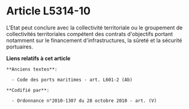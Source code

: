 # Article L5314-10

L'Etat peut conclure avec la collectivité territoriale ou le groupement de collectivités territoriales compétent des contrats
d'objectifs portant notamment sur le financement d'infrastructures, la sûreté et la sécurité portuaires.

**Liens relatifs à cet article**

	**Anciens textes**:

	  - Code des ports maritimes - art. L601-2 (Ab)

	**Codifié par**:

	  - Ordonnance n°2010-1307 du 28 octobre 2010 - art. (V)
